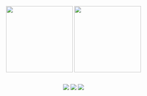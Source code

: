 <link rel="stylesheet" href="https://cdn.jsdelivr.net/gh/devicons/devicon@v2.15.1/devicon.min.css">

<div align="center">
  <img height="180em" src="https://github-readme-stats.vercel.app/api?username=Liendson&show_icons=true&theme=dracula&include_all_commits=true&count_private=true"/>
  <img height="180em" src="https://github-readme-stats.vercel.app/api/top-langs/?username=Liendson&layout=compact&langs_count=7&theme=dracula"/>
</div>
  
  ##
 
<div align="center"> 
  <a href="https://instagram.com/liendsondouglas" target="_blank"><img src="https://img.shields.io/badge/-Instagram-%23E4405F?style=for-the-badge&logo=instagram&logoColor=white" target="_blank"></a>
  <a href = "mailto:liendsondouglas1@gmail.com"><img src="https://img.shields.io/badge/-Gmail-%23333?style=for-the-badge&logo=gmail&logoColor=white" target="_blank"></a>
  <a href="https://www.linkedin.com/in/liendson-douglas-00ab99181" target="_blank"><img src="https://img.shields.io/badge/-LinkedIn-%230077B5?style=for-the-badge&logo=linkedin&logoColor=white" target="_blank"></a>
</div>
